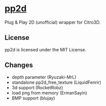 # [pp2d](https://discord.gg/bGKEyfY)

Plug & Play 2D (unofficial) wrapper for Citro3D. 

## License

pp2d is licensed under the MIT License.

## Changes

* depth parameter (Ryuzaki-MrL)
* standalone pp2d_free_texture (LiquidFenrir)
* 3d support (RocketRobz)
* load png from memory (ErmanSayin)
* BMP support (blujay)
